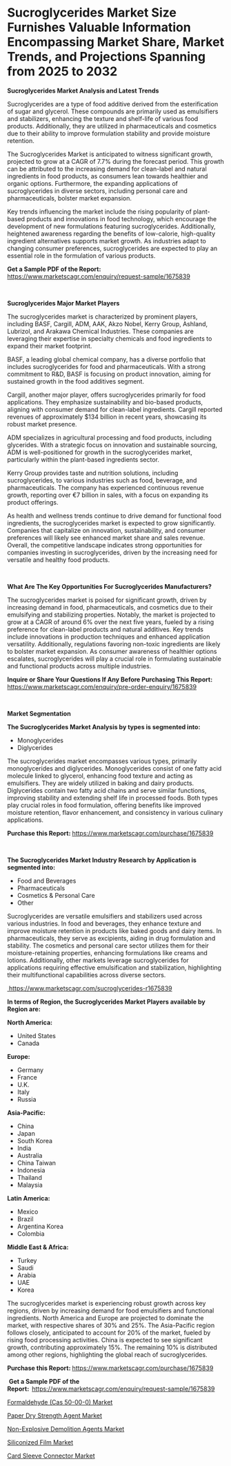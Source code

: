 <p><h1>Sucroglycerides Market Size Furnishes Valuable Information Encompassing Market Share, Market Trends, and Projections Spanning from 2025 to 2032</h1></p><p><strong>Sucroglycerides Market Analysis and Latest Trends</strong></p>
<p><p>Sucroglycerides are a type of food additive derived from the esterification of sugar and glycerol. These compounds are primarily used as emulsifiers and stabilizers, enhancing the texture and shelf-life of various food products. Additionally, they are utilized in pharmaceuticals and cosmetics due to their ability to improve formulation stability and provide moisture retention.</p><p>The Sucroglycerides Market is anticipated to witness significant growth, projected to grow at a CAGR of 7.7% during the forecast period. This growth can be attributed to the increasing demand for clean-label and natural ingredients in food products, as consumers lean towards healthier and organic options. Furthermore, the expanding applications of sucroglycerides in diverse sectors, including personal care and pharmaceuticals, bolster market expansion.</p><p>Key trends influencing the market include the rising popularity of plant-based products and innovations in food technology, which encourage the development of new formulations featuring sucroglycerides. Additionally, heightened awareness regarding the benefits of low-calorie, high-quality ingredient alternatives supports market growth. As industries adapt to changing consumer preferences, sucroglycerides are expected to play an essential role in the formulation of various products.</p></p>
<p><strong>Get a Sample PDF of the Report:&nbsp;</strong> <a href="https://www.marketscagr.com/enquiry/request-sample/1675839?utm_campaign=2265&utm_medium=2&utm_source=Github&utm_content=ia&utm_term=30012025&utm_id=sucroglycerides">https://www.marketscagr.com/enquiry/request-sample/1675839</a></p>
<p>&nbsp;</p>
<p><strong>Sucroglycerides Major Market Players</strong></p>
<p><p>The sucroglycerides market is characterized by prominent players, including BASF, Cargill, ADM, AAK, Akzo Nobel, Kerry Group, Ashland, Lubrizol, and Arakawa Chemical Industries. These companies are leveraging their expertise in specialty chemicals and food ingredients to expand their market footprint.</p><p>BASF, a leading global chemical company, has a diverse portfolio that includes sucroglycerides for food and pharmaceuticals. With a strong commitment to R&D, BASF is focusing on product innovation, aiming for sustained growth in the food additives segment. </p><p>Cargill, another major player, offers sucroglycerides primarily for food applications. They emphasize sustainability and bio-based products, aligning with consumer demand for clean-label ingredients. Cargill reported revenues of approximately $134 billion in recent years, showcasing its robust market presence.</p><p>ADM specializes in agricultural processing and food products, including glycerides. With a strategic focus on innovation and sustainable sourcing, ADM is well-positioned for growth in the sucroglycerides market, particularly within the plant-based ingredients sector. </p><p>Kerry Group provides taste and nutrition solutions, including sucroglycerides, to various industries such as food, beverage, and pharmaceuticals. The company has experienced continuous revenue growth, reporting over €7 billion in sales, with a focus on expanding its product offerings.</p><p>As health and wellness trends continue to drive demand for functional food ingredients, the sucroglycerides market is expected to grow significantly. Companies that capitalize on innovation, sustainability, and consumer preferences will likely see enhanced market share and sales revenue. Overall, the competitive landscape indicates strong opportunities for companies investing in sucroglycerides, driven by the increasing need for versatile and healthy food products.</p></p>
<p>&nbsp;</p>
<p><strong>What Are The Key Opportunities For Sucroglycerides Manufacturers?</strong></p>
<p><p>The sucroglycerides market is poised for significant growth, driven by increasing demand in food, pharmaceuticals, and cosmetics due to their emulsifying and stabilizing properties. Notably, the market is projected to grow at a CAGR of around 6% over the next five years, fueled by a rising preference for clean-label products and natural additives. Key trends include innovations in production techniques and enhanced application versatility. Additionally, regulations favoring non-toxic ingredients are likely to bolster market expansion. As consumer awareness of healthier options escalates, sucroglycerides will play a crucial role in formulating sustainable and functional products across multiple industries.</p></p>
<p><strong>Inquire or Share Your Questions If Any Before Purchasing This Report:</strong> <a href="https://www.marketscagr.com/enquiry/pre-order-enquiry/1675839?utm_campaign=2265&utm_medium=2&utm_source=Github&utm_content=ia&utm_term=30012025&utm_id=sucroglycerides">https://www.marketscagr.com/enquiry/pre-order-enquiry/1675839</a></p>
<p>&nbsp;</p>
<p><strong>Market Segmentation</strong></p>
<p><strong>The Sucroglycerides Market Analysis by types is segmented into:</strong></p>
<p><ul><li>Monoglycerides</li><li>Diglycerides</li></ul></p>
<p><p>The sucroglycerides market encompasses various types, primarily monoglycerides and diglycerides. Monoglycerides consist of one fatty acid molecule linked to glycerol, enhancing food texture and acting as emulsifiers. They are widely utilized in baking and dairy products. Diglycerides contain two fatty acid chains and serve similar functions, improving stability and extending shelf life in processed foods. Both types play crucial roles in food formulation, offering benefits like improved moisture retention, flavor enhancement, and consistency in various culinary applications.</p></p>
<p><strong>Purchase this Report:&nbsp;</strong><a href="https://www.marketscagr.com/purchase/1675839?utm_campaign=2265&utm_medium=2&utm_source=Github&utm_content=ia&utm_term=30012025&utm_id=sucroglycerides">https://www.marketscagr.com/purchase/1675839</a></p>
<p>&nbsp;</p>
<p><strong>The Sucroglycerides Market Industry Research by Application is segmented into:</strong></p>
<p><ul><li>Food and Beverages</li><li>Pharmaceuticals</li><li>Cosmetics & Personal Care</li><li>Other</li></ul></p>
<p><p>Sucroglycerides are versatile emulsifiers and stabilizers used across various industries. In food and beverages, they enhance texture and improve moisture retention in products like baked goods and dairy items. In pharmaceuticals, they serve as excipients, aiding in drug formulation and stability. The cosmetics and personal care sector utilizes them for their moisture-retaining properties, enhancing formulations like creams and lotions. Additionally, other markets leverage sucroglycerides for applications requiring effective emulsification and stabilization, highlighting their multifunctional capabilities across diverse sectors.</p></p>
<p><a href="https://www.marketscagr.com/sucroglycerides-r1675839?utm_campaign=2265&utm_medium=2&utm_source=Github&utm_content=ia&utm_term=30012025&utm_id=sucroglycerides">&nbsp;https://www.marketscagr.com/sucroglycerides-r1675839</a></p>
<p><strong>In terms of Region, the Sucroglycerides Market Players available by Region are:</strong></p>
<p>
    <p> <strong> North America: </strong>
        <ul>
            <li>United States</li>
            <li>Canada</li>
        </ul>
        </p> 
    <p> <strong> Europe: </strong>
        <ul>
            <li>Germany</li>
            <li>France</li>
            <li>U.K.</li>
            <li>Italy</li>
            <li>Russia</li>
        </ul>
        </p> 
    <p> <strong> Asia-Pacific: </strong>
        <ul>
            <li>China</li>
            <li>Japan</li>
            <li>South Korea</li>
            <li>India</li>
            <li>Australia</li>
            <li>China Taiwan</li>
            <li>Indonesia</li>
            <li>Thailand</li>
            <li>Malaysia</li>
        </ul>
        </p> 
    <p> <strong> Latin America: </strong>
        <ul>
            <li>Mexico</li>
            <li>Brazil</li>
            <li>Argentina Korea</li>
            <li>Colombia</li>
        </ul>
        </p> 
    <p> <strong> Middle East & Africa: </strong>
        <ul>
            <li>Turkey</li>
            <li>Saudi</li>
            <li>Arabia</li>
            <li>UAE</li>
            <li>Korea</li>
        </ul>
    </p>
    </p>
<p><p>The sucroglycerides market is experiencing robust growth across key regions, driven by increasing demand for food emulsifiers and functional ingredients. North America and Europe are projected to dominate the market, with respective shares of 30% and 25%. The Asia-Pacific region follows closely, anticipated to account for 20% of the market, fueled by rising food processing activities. China is expected to see significant growth, contributing approximately 15%. The remaining 10% is distributed among other regions, highlighting the global reach of sucroglycerides.</p></p>
<p><strong>Purchase this Report: </strong><a href="https://www.marketscagr.com/purchase/1675839?utm_campaign=2265&utm_medium=2&utm_source=Github&utm_content=ia&utm_term=30012025&utm_id=sucroglycerides">https://www.marketscagr.com/purchase/1675839</a></p>
<p>&nbsp;<strong>Get a Sample PDF of the Report:&nbsp;&nbsp;</strong><a href="https://www.marketscagr.com/enquiry/request-sample/1675839?utm_campaign=2265&utm_medium=2&utm_source=Github&utm_content=ia&utm_term=30012025&utm_id=sucroglycerides">https://www.marketscagr.com/enquiry/request-sample/1675839</a></p>
<p><strong></strong></p>
<p><p><a href="https://www.linkedin.com/pulse/top-reasons-behind-formaldehyde-cas-50-00-0-market-growth-98-suoje?utm_campaign=2265&utm_medium=2&utm_source=Github&utm_content=ia&utm_term=30012025&utm_id=sucroglycerides">Formaldehyde (Cas 50-00-0) Market</a></p><p><a href="https://github.com/chongseney974/Market-Research-Report-List-1/blob/main/paper-dry-strength-agent-market.md?utm_campaign=2265&utm_medium=2&utm_source=Github&utm_content=ia&utm_term=30012025&utm_id=sucroglycerides">Paper Dry Strength Agent Market</a></p><p><a href="https://www.linkedin.com/pulse/market-size-growth-projections-non-explosive-demolition-vwmsc?utm_campaign=2265&utm_medium=2&utm_source=Github&utm_content=ia&utm_term=30012025&utm_id=sucroglycerides">Non-Explosive Demolition Agents Market</a></p><p><a href="https://github.com/lateshab69/Market-Research-Report-List-1/blob/main/siliconized-film-market.md?utm_campaign=2265&utm_medium=2&utm_source=Github&utm_content=ia&utm_term=30012025&utm_id=sucroglycerides">Siliconized Film Market</a></p><p><a href="https://www.linkedin.com/pulse/card-sleeve-connector-market-forecasted-considering-factors-6cgic?utm_campaign=2265&utm_medium=2&utm_source=Github&utm_content=ia&utm_term=30012025&utm_id=sucroglycerides">Card Sleeve Connector Market</a></p></p>